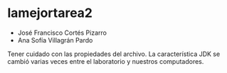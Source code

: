 # lamejortarea2

- José Francisco Cortés Pizarro
- Ana Sofía Villagrán Pardo

Tener cuidado con las propiedades del archivo. La característica JDK se cambió varias veces entre el laboratorio y nuestros computadores.
